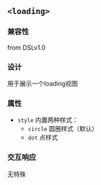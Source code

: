 ## `<loading>`

### 兼容性
from DSLv1.0

### 设计

用于展示一个loading视图

### 属性

- `style` 内置两种样式：
  - `circle` 圆圈样式（默认）
  - `dot` 点样式

### 交互响应

无特殊